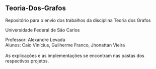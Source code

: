 ## Teoria-Dos-Grafos
Repositório para o envio dos trabalhos da disciplina Teoria dos Grafos


<p>Universidade Federal de São Carlos</p>
Professor: Alexandre Levada<br />
Alunos: Caio Vinícius, Guilherme Franco, Jhonattan Vieira  
<br /><br />
As explicações e as implementações se encontram nas pastas dos respectivos projetos.
